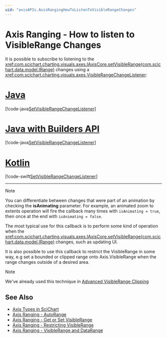 ```yaml
---
uid: "axisAPIs.AxisRangingHowToListenToVisibleRangeChanges"
---
```


# Axis Ranging - How to listen to VisibleRange Changes
It is possible to subscribe to listening to the <xref:com.scichart.charting.visuals.axes.IAxisCore.setVisibleRange(com.scichart.data.model.IRange)> changes using a <xref:com.scichart.charting.visuals.axes.VisibleRangeChangeListener>:

# [Java](#tab/java)
[!code-java[SetVisibleRangeChangeListener](../../../samples/sandbox/app/src/main/java/com/scichart/docsandbox/examples/java/axisAPIs/AxisRangingHowToListenToVisibleRangeChanges.java#SetVisibleRangeChangeListener)]
# [Java with Builders API](#tab/javaBuilder)
[!code-java[SetVisibleRangeChangeListener](../../../samples/sandbox/app/src/main/java/com/scichart/docsandbox/examples/javaBuilder/axisAPIs/AxisRangingHowToListenToVisibleRangeChanges.java#SetVisibleRangeChangeListener)]
# [Kotlin](#tab/kotlin)
[!code-swift[SetVisibleRangeChangeListener](../../../samples/sandbox/app/src/main/java/com/scichart/docsandbox/examples/kotlin/axisAPIs/AxisRangingHowToListenToVisibleRangeChanges.kt#SetVisibleRangeChangeListener)]
***

> [!NOTE]
> You can differentiate between changes that were part of an animation by checking the **isAnimating** parameter. For example, an animated zoom to extents operation will fire the callback many times with `isAnimating = true`, then once at the end with `isAnimating = false`.

The most typical use for this callback is to perform some kind of operation when the <xref:com.scichart.charting.visuals.axes.IAxisCore.setVisibleRange(com.scichart.data.model.IRange)> changes, such as updating UI.

It is also possible to use this callback to restrict the VisibleRange in some way, e.g set a bounded or clipped range onto Axis.VisibleRange when the range changes outside of a desired area.

> [!NOTE]
> We've already used this technique in [Advanced VisibleRange Clipping](xref:axisAPIs.AxisRangingRestrictingVisibleRange#advanced-visiblerange-clipping)

## See Also
- [Axis Types in SciChart](xref:axis.AxisAPIs)
- [Axis Ranging - AutoRange](xref:axisAPIs.AxisRangingAutoRange)
- [Axis Ranging - Get or Set VisibleRange](xref:axisAPIs.AxisRangingGetOrSetVisibleRange)
- [Axis Ranging - Restricting VisibleRange](xref:axisAPIs.AxisRangingRestrictingVisibleRange)
- [Axis Ranging - VisibleRange and DataRange](xref:axisAPIs.AxisRangingVisibleRangeAndDataRange)